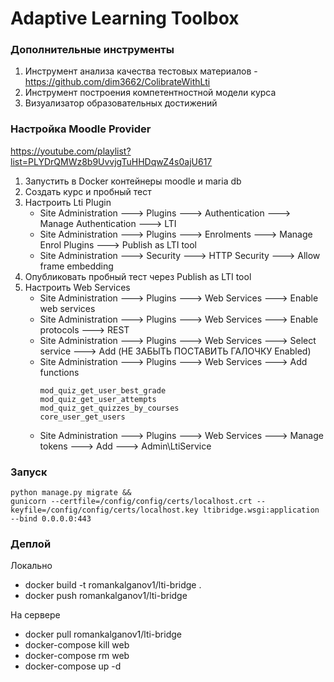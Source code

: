 # Adaptive Learning Toolbox

### Дополнительные инструменты

1. Инструмент анализа качества тестовых материалов - https://github.com/dim3662/ColibrateWithLti
2. Инструмент построения компетентностной модели курса
3. Визуализатор образовательных достижений


### Настройка Moodle Provider

https://youtube.com/playlist?list=PLYDrQMWz8b9UvvjgTuHHDqwZ4s0ajU617

1. Запустить в Docker контейнеры moodle и maria db
2. Создать курс и пробный тест
3. Настроить Lti Plugin
    + Site Administration 🡒 Plugins 🡒 Authentication 🡒 Manage Authentication 🡒 LTI  
    + Site Administration 🡒 Plugins 🡒 Enrolments 🡒 Manage Enrol Plugins 🡒 Publish as LTI tool
    + Site Administration 🡒 Security 🡒 HTTP Security 🡒 Allow frame embedding
4. Опубликовать пробный тест через Publish as LTI tool
5. Настроить Web Services
    + Site Administration 🡒 Plugins 🡒 Web Services 🡒 Enable web services
    + Site Administration 🡒 Plugins 🡒 Web Services 🡒 Enable protocols 🡒 REST
    + Site Administration 🡒 Plugins 🡒 Web Services 🡒 Select service 🡒 Add (НЕ ЗАБЫТЬ ПОСТАВИТЬ ГАЛОЧКУ Enabled)
    + Site Administration 🡒 Plugins 🡒 Web Services 🡒 Add functions
        ```
        mod_quiz_get_user_best_grade
        mod_quiz_get_user_attempts
        mod_quiz_get_quizzes_by_courses
        core_user_get_users
        ```
    + Site Administration 🡒 Plugins 🡒 Web Services 🡒 Manage tokens 🡒 Add 🡒 Admin\LtiService

### Запуск

```
python manage.py migrate &&
gunicorn --certfile=/config/config/certs/localhost.crt --keyfile=/config/config/certs/localhost.key ltibridge.wsgi:application --bind 0.0.0.0:443
```

### Деплой

Локально

* docker build -t romankalganov1/lti-bridge .
* docker push romankalganov1/lti-bridge

На сервере

* docker pull romankalganov1/lti-bridge
* docker-compose kill web
* docker-compose rm web
* docker-compose up -d
